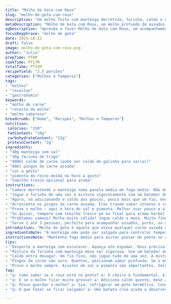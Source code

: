 ```yaml
---
title: "Molho de Gota com Roux"
slug: "molho-de-gota-com-roux"
description: "Um molho feito com manteiga derretida, farinha, caldo e os pingos da carne para dar sabor profundo. Começa com um roux para espessar; depois, o caldo vai entrando aos poucos, com bastante mexida para evitar grumos. A textura e o aroma indicam o ponto certo. Ajuste o sal e pimenta no final; ervas opcionais podem entrar para dar mais personalidade. Se errar na espessura, tem solução fácil. Serve pouco mais que duas pessoas."
metaDescription: "Molho de Gota com Roux, um molho profundo de assados com sabor intenso e textura aveludada"
ogDescription: "Aprenda a fazer Molho de Gota com Roux, um acompanhamento perfeito para suas carnes assadas. Textura e sabor com segredos de um bom roux."
focusKeyphrase: "molho de gota"
date: 2025-10-22
draft: false
image: molho-de-gota-com-roux.png
author: "Julia"
prepTime: PT6M
cookTime: PT17M
totalTime: PT23M
recipeYield: "2.5 porções"
categories: ["Molhos e Temperos"]
tags:
- "molhos"
- "receitas"
- "gastronomia"
keywords:
- "molho de carne"
- "receita de molho"
- "molho saboroso"
breadcrumb: ["Home", "Recipes", "Molhos e Temperos"]
nutrition: 
 calories: "150"
 fatContent: "10g"
 carbohydrateContent: "12g"
 proteinContent: "2g"
ingredients:
- "40g manteiga sem sal"
- "30g farinha de trigo"
- "400ml caldo de carne (pode ser caldo de galinha para variar)"
- "80ml pingos da carne assada"
- "sal a gosto"
- "pimenta-do-reino moída na hora a gosto"
- "tomilho fresco opcional para aroma"
instructions:
- "Comece derretendo a manteiga numa panela média em fogo médio. Não deixe escurecer, só derreter até espumar."
- "Jogue a farinha de uma vez e misture vigorosamente com um batedor de arame, formando uma pasta espessa. Aqui é o roux, base do molho. Mexa até o cheiro de farinha crua desaparecer, e notar uma leve cor dourada, mas cuidado para não virar marrom – aroma vai mudar, sendo sinal de tostagem."
- "Agora, vá adicionando o caldo aos poucos, pouco mais que um fio, enquanto bate firme para não formar grumos. Deixe o líquido incorporar antes de pingar mais. A mistura vai engrossar e ficar brilhante."
- "Acrescente os pingos da carne assada. Eles trazem sabor intenso e cor. Mexa para distribuir melhor e verifique textura. Se ficar muito grosso, alongue com um pouco mais de caldo; se fino demais, leve ao fogo uns minutinhos a mais para reduzir."
- "Prove o molho – aqui é hora do sal e pimenta. Melhor usar pouco e ajustar aos poucos; sobrar sal é complicado. Pimenta moída na hora traz frescor, não economize."
- "Se quiser, tempere com tomilho fresco pé no final para aroma herbal, um truque que já testei e funciona para dar um toque rústico. Deixe levantar fervura suave por uns 7 a 12 minutos até o molho engrossar bem, mexendo de vez em quando para evitar grudar no fundo."
- "Problemas comuns? Molho muito sólido? Jogue caldo e mexa. Muito fino? Cozinhe mais, baixar fogo se precisar evitar queimar. Sal demais? Uma batata crua descascada cozinha junto e ajuda a absorver excesso ou um pouco de açúcar para balancear. Se encaroçou, peneire e continue mexendo no fogo baixo, quase sempre resolve."
- "Serve 2 até 3 pessoas, perfeito para acompanhar assados, purês, ou aquele clássico arroz branco. Não tenha medo de inventar com os pingos e experimentar outros caldos na base – cada escolha muda o resultado final."
introduction: "Molho de gota é aquele que eleva qualquer carne assada ao próximo nível, um segredo guardado nos pingos e na paciência de um roux bem feito. Já vi muita receita que vira sopa ou que passa do ponto, daí decidi afinar o jeito baseado na conexão que o olho e o nariz fazem com a panela. A manteiga derretida deve apenas espumar, não tô deixando queimar, porque o roux escuro vira amargor. O truque está na adição gradual do caldo e no timing exato para mexer sem pressa. Um molho grosso, brilhante, que pinga levemente da colher só esperando o garfo."
ingredientsNote: "A manteiga não pode ser salgada para controlar tempero com precisão; farinha de trigo comum, mas sempre peneirada para evitar grumos iniciais. O caldo pode variar – usei de galinha numa adaptação pessoal, ganho outro sabor, o inimigo do molho é caldo ralo demais ou muito concentrado demais. Prefira pingos da própria carne assada, ainda quentes, para manter sabor intenso e temperatura na panela, agilizando o processo. Sal e pimenta são sempre ajustados no final, pois o caldo e os pingos já levam tempero. Não pule o tomilho se quiser um toque herbal fresquinho, só uma ou duas folhinhas para não brigar com os sabores base."
instructionsNote: "Mantenha fogo médio para evitar passar do ponto no roux, que precisa abrir cor e aroma, mas não queimar – uso o cheiro para guiar se está quase escurecendo. O batedor de arame é essencial para esse processo, evitando grumos e garantindo mistura uniforme. A introdução lenta do líquido faz toda diferença; já tentei jogar tudo de uma vez e virou grumos inúteis. Pingos da carne exigem cuidado para não arrefecer o molho e formar pele, por isso quero tudo quente e mexo intenso. Provar ao longo do processo é indispensável, tempero é arte, nunca receita fixa. Se encontrar molho muito ralo, paciência e mais fogo baixo para reduzir, textura e brilho vão se resolver sozinhos. Caso escorreu do ponto e ficou grudento demais, acrescentar caldo aos poucos ajuda a diluir. Dica final: use uma espátula para raspar bordas da panela enquanto mexe, evita resíduos que queimam e estragam o molho."
tips:
- "Desperte a manteiga sem escurecer. Aqueça até espumar. Roux precisa de atenção. Use fogo médio. Se estiver muito escuro, o molho amarga. Ajuste rapidamente."
- "Mistura da farinha com manteiga deve ser vigorosa. Use um batedor de arame. Forma uma pasta grossa. O cheiro dá o ponto. Evite grumos, sensibilidade aqui é crucial."
- "Caldo entra devagar. Um fio fino, não jogue tudo de uma vez. A mistura deve ser homogênea. A textura se transforma, brilho é sinal que vai bem. Prova, ajusta."
- "Pingos da carne são ouro. Quentes, adicionam sabor profundo. Se o molho engrossar demais? Caldo quente ajuda. Se ficou ralo, mais fogo até a consistência desejada."
- "Prove o molho sempre. Ajustes de sal e pimenta são importantes. Salga pouco. Pimenta moída na hora faz diferença. Não subestime ervas, tomilho dá frescor."
faq:
- "q: Como saber se o roux está no ponto? a: O cheiro é fundamental. A cor levemente dourada. Não deixar escurecer. O aroma indica que está bom."
- "q: E se o molho ficar muito grosso? a: Adiciona caldo quente, mexe até diluir. Se estiver queimando, reduza o fogo. Seja paciente nessa hora."
- "q: Posso guardar o molho? a: Sim, refrigerar em pote hermético. Congelar é outra opção. Descongele com calma. Sempre prova antes de servir. Ajustes são necessários."
- "q: O que fazer se ficar salgado? a: Uma batata crua ajuda a absorver o sal. Ou um pouco de açúcar para equilibrar. métodos que funcionam, faça o teste."

---
```

